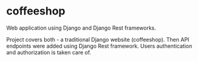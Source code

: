 # coffeeshop

Web application using Django and Django Rest frameworks.

Project covers both - a traditional Django website (coffeeshop). Then API endpoints were added using Django Rest framework.
Users authentication and authorization is taken care of.


